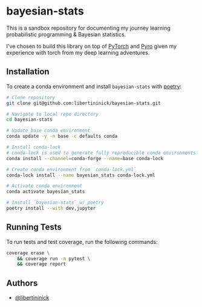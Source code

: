 # bayesian-stats
This is a sandbox repository for documenting my journey learning probabilistic programming & Bayesian statistics.

I've chosen to build this library on top of [PyTorch](https://pytorch.org/) and [Pyro](https://pyro.ai/) given my experience
with torch from my deep learning adventures.


## Installation

To create a conda environment and install `bayesian-stats` with [poetry](https://python-poetry.org/docs/):

```bash
# Clone repository
git clone git@github.com:libertininick/bayesian-stats.git

# Navigate to local repo directory
cd bayesian-stats

# Update base conda environment
conda update -y -n base -c defaults conda

# Install conda-lock
# conda-lock is used to generate fully reproducible conda environments via a lock file
conda install --channel=conda-forge --name=base conda-lock

# Create conda environment from `conda-lock.yml`
conda-lock install --name bayesian_stats conda-lock.yml

# Activate conda environment
conda activate bayesian_stats

# Install `bayesian-stats` w/ poetry
poetry install --with dev,jupyter
```


## Running Tests

To run tests and test coverage, run the following commands:

```bash
coverage erase \
    && coverage run -m pytest \
    && coverage report
```

## Authors
- [@libertininick](https://github.com/libertininick)